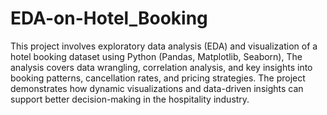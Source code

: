 # EDA-on-Hotel_Booking
This project involves exploratory data analysis (EDA) and visualization of a hotel booking dataset using Python (Pandas, Matplotlib, Seaborn), The analysis covers data wrangling, correlation analysis, and key insights into booking patterns, cancellation rates, and pricing strategies. The project demonstrates how dynamic visualizations and data-driven insights can support better decision-making in the hospitality industry.

